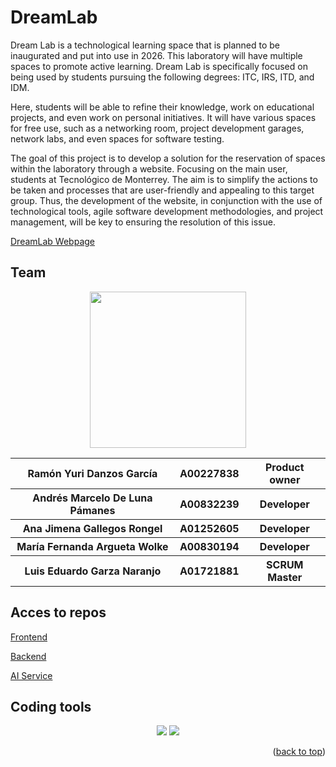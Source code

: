 # DreamLab
Dream Lab is a technological learning space that is planned to be inaugurated and put into use in 2026. This laboratory will have multiple spaces to promote active learning. Dream Lab is specifically focused on being used by students pursuing the following degrees: ITC, IRS, ITD, and IDM. 

Here, students will be able to refine their knowledge, work on educational projects, and even work on personal initiatives. It will have various spaces for free use, such as a networking room, project development garages, network labs, and even spaces for software testing.

The goal of this project is to develop a solution for the reservation of spaces within the laboratory through a website. Focusing on the main user, students at Tecnológico de Monterrey. The aim is to simplify the actions to be taken and processes that are user-friendly and appealing to this target group. Thus, the development of the website, in conjunction with the use of technological tools, agile software development methodologies, and project management, will be key to ensuring the resolution of this issue.

[DreamLab Webpage](https://dreamlab.azurewebsites.net/login)

## Team
<div align="center">
<img src="https://forthebadge.com/images/badges/powered-by-coders-sweat.svg" width="250px">
<table>
    <tr>
    <th> Ramón Yuri Danzos García </th>
    <th> A00227838 </th>
    <th> Product owner </th>
  </tr>
    <tr>
    <th> Andrés Marcelo De Luna Pámanes </th>
    <th> A00832239 </th>
    <th> Developer </th>
  </tr>
    <tr>
    <th> Ana Jimena Gallegos Rongel</th>
    <th> A01252605 </th>
    <th> Developer </th>
  </tr>
  <tr>
    <th> María Fernanda Argueta Wolke </th>
    <th> A00830194 </th>
    <th> Developer </th>
  </tr>
    <tr>
    <th> Luis Eduardo Garza Naranjo </th>
    <th> A01721881 </th>
    <th> SCRUM Master </th>
  </tr>
  </table>
</div>
  


## Acces to repos
[Frontend](https://github.com/LGarzaN/DreamLab-Frontend)

[Backend](https://github.com/LGarzaN/DreamLab-Backend)

[AI Service](https://github.com/LGarzaN/DreamLab-ChatBot)

## Coding tools
<div align="center">
<p> 
    <img src="https://img.shields.io/badge/Node%20js-339933?style=for-the-badge&logo=nodedotjs&logoColor=white" />
    <img src="https://img.shields.io/badge/React-20232A?style=for-the-badge&logo=react&logoColor=61DAFB" />
   

    
</p>
<p align="right">(<a href="#readme-top">back to top</a>)</p>
</div>

